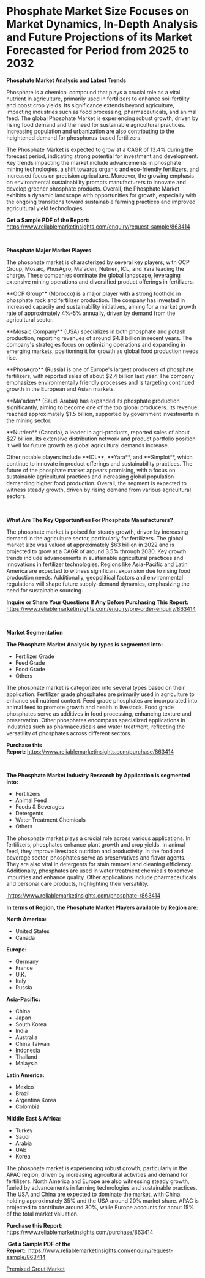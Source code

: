 <p><h1>Phosphate Market Size Focuses on Market Dynamics, In-Depth Analysis and Future Projections of its Market Forecasted for Period from 2025 to 2032</h1></p><p><strong>Phosphate Market Analysis and Latest Trends</strong></p>
<p><p>Phosphate is a chemical compound that plays a crucial role as a vital nutrient in agriculture, primarily used in fertilizers to enhance soil fertility and boost crop yields. Its significance extends beyond agriculture, impacting industries such as food processing, pharmaceuticals, and animal feed. The global Phosphate Market is experiencing robust growth, driven by rising food demand and the need for sustainable agricultural practices. Increasing population and urbanization are also contributing to the heightened demand for phosphorus-based fertilizers.</p><p>The Phosphate Market is expected to grow at a CAGR of 13.4% during the forecast period, indicating strong potential for investment and development. Key trends impacting the market include advancements in phosphate mining technologies, a shift towards organic and eco-friendly fertilizers, and increased focus on precision agriculture. Moreover, the growing emphasis on environmental sustainability prompts manufacturers to innovate and develop greener phosphate products. Overall, the Phosphate Market exhibits a dynamic landscape with opportunities for growth, especially with the ongoing transitions toward sustainable farming practices and improved agricultural yield technologies.</p></p>
<p><strong>Get a Sample PDF of the Report:&nbsp;</strong> <a href="https://www.reliablemarketinsights.com/enquiry/request-sample/863414?utm_campaign=2642&utm_medium=2&utm_source=Github&utm_content=ia&utm_term=02042025&utm_id=phosphate">https://www.reliablemarketinsights.com/enquiry/request-sample/863414</a></p>
<p>&nbsp;</p>
<p><strong>Phosphate Major Market Players</strong></p>
<p><p>The phosphate market is characterized by several key players, with OCP Group, Mosaic, PhosAgro, Ma'aden, Nutrien, ICL, and Yara leading the charge. These companies dominate the global landscape, leveraging extensive mining operations and diversified product offerings in fertilizers.</p><p>**OCP Group** (Morocco) is a major player with a strong foothold in phosphate rock and fertilizer production. The company has invested in increased capacity and sustainability initiatives, aiming for a market growth rate of approximately 4%-5% annually, driven by demand from the agricultural sector.</p><p>**Mosaic Company** (USA) specializes in both phosphate and potash production, reporting revenues of around $4.8 billion in recent years. The company's strategies focus on optimizing operations and expanding in emerging markets, positioning it for growth as global food production needs rise.</p><p>**PhosAgro** (Russia) is one of Europe's largest producers of phosphate fertilizers, with reported sales of about $2.4 billion last year. The company emphasizes environmentally friendly processes and is targeting continued growth in the European and Asian markets.</p><p>**Ma'aden** (Saudi Arabia) has expanded its phosphate production significantly, aiming to become one of the top global producers. Its revenue reached approximately $1.5 billion, supported by government investments in the mining sector.</p><p>**Nutrien** (Canada), a leader in agri-products, reported sales of about $27 billion. Its extensive distribution network and product portfolio position it well for future growth as global agricultural demands increase.</p><p>Other notable players include **ICL**, **Yara**, and **Simplot**, which continue to innovate in product offerings and sustainability practices. The future of the phosphate market appears promising, with a focus on sustainable agricultural practices and increasing global population demanding higher food production. Overall, the segment is expected to witness steady growth, driven by rising demand from various agricultural sectors.</p></p>
<p>&nbsp;</p>
<p><strong>What Are The Key Opportunities For Phosphate Manufacturers?</strong></p>
<p><p>The phosphate market is poised for steady growth, driven by increasing demand in the agriculture sector, particularly for fertilizers. The global market size was valued at approximately $63 billion in 2022 and is projected to grow at a CAGR of around 3.5% through 2030. Key growth trends include advancements in sustainable agricultural practices and innovations in fertilizer technologies. Regions like Asia-Pacific and Latin America are expected to witness significant expansion due to rising food production needs. Additionally, geopolitical factors and environmental regulations will shape future supply-demand dynamics, emphasizing the need for sustainable sourcing.</p></p>
<p><strong>Inquire or Share Your Questions If Any Before Purchasing This Report:</strong> <a href="https://www.reliablemarketinsights.com/enquiry/pre-order-enquiry/863414?utm_campaign=2642&utm_medium=2&utm_source=Github&utm_content=ia&utm_term=02042025&utm_id=phosphate">https://www.reliablemarketinsights.com/enquiry/pre-order-enquiry/863414</a></p>
<p>&nbsp;</p>
<p><strong>Market Segmentation</strong></p>
<p><strong>The Phosphate Market Analysis by types is segmented into:</strong></p>
<p><ul><li>Fertilizer Grade</li><li>Feed Grade</li><li>Food Grade</li><li>Others</li></ul></p>
<p><p>The phosphate market is categorized into several types based on their application. Fertilizer grade phosphates are primarily used in agriculture to enhance soil nutrient content. Feed grade phosphates are incorporated into animal feed to promote growth and health in livestock. Food grade phosphates serve as additives in food processing, enhancing texture and preservation. Other phosphates encompass specialized applications in industries such as pharmaceuticals and water treatment, reflecting the versatility of phosphates across different sectors.</p></p>
<p><strong>Purchase this Report:&nbsp;</strong><a href="https://www.reliablemarketinsights.com/purchase/863414?utm_campaign=2642&utm_medium=2&utm_source=Github&utm_content=ia&utm_term=02042025&utm_id=phosphate">https://www.reliablemarketinsights.com/purchase/863414</a></p>
<p>&nbsp;</p>
<p><strong>The Phosphate Market Industry Research by Application is segmented into:</strong></p>
<p><ul><li>Fertilizers</li><li>Animal Feed</li><li>Foods & Beverages</li><li>Detergents</li><li>Water Treatment Chemicals</li><li>Others</li></ul></p>
<p><p>The phosphate market plays a crucial role across various applications. In fertilizers, phosphates enhance plant growth and crop yields. In animal feed, they improve livestock nutrition and productivity. In the food and beverage sector, phosphates serve as preservatives and flavor agents. They are also vital in detergents for stain removal and cleaning efficiency. Additionally, phosphates are used in water treatment chemicals to remove impurities and enhance quality. Other applications include pharmaceuticals and personal care products, highlighting their versatility.</p></p>
<p><a href="https://www.reliablemarketinsights.com/phosphate-r863414?utm_campaign=2642&utm_medium=2&utm_source=Github&utm_content=ia&utm_term=02042025&utm_id=phosphate">&nbsp;https://www.reliablemarketinsights.com/phosphate-r863414</a></p>
<p><strong>In terms of Region, the Phosphate Market Players available by Region are:</strong></p>
<p>
    <p> <strong> North America: </strong>
        <ul>
            <li>United States</li>
            <li>Canada</li>
        </ul>
        </p> 
    <p> <strong> Europe: </strong>
        <ul>
            <li>Germany</li>
            <li>France</li>
            <li>U.K.</li>
            <li>Italy</li>
            <li>Russia</li>
        </ul>
        </p> 
    <p> <strong> Asia-Pacific: </strong>
        <ul>
            <li>China</li>
            <li>Japan</li>
            <li>South Korea</li>
            <li>India</li>
            <li>Australia</li>
            <li>China Taiwan</li>
            <li>Indonesia</li>
            <li>Thailand</li>
            <li>Malaysia</li>
        </ul>
        </p> 
    <p> <strong> Latin America: </strong>
        <ul>
            <li>Mexico</li>
            <li>Brazil</li>
            <li>Argentina Korea</li>
            <li>Colombia</li>
        </ul>
        </p> 
    <p> <strong> Middle East & Africa: </strong>
        <ul>
            <li>Turkey</li>
            <li>Saudi</li>
            <li>Arabia</li>
            <li>UAE</li>
            <li>Korea</li>
        </ul>
    </p>
    </p>
<p><p>The phosphate market is experiencing robust growth, particularly in the APAC region, driven by increasing agricultural activities and demand for fertilizers. North America and Europe are also witnessing steady growth, fueled by advancements in farming technologies and sustainable practices. The USA and China are expected to dominate the market, with China holding approximately 35% and the USA around 20% market share. APAC is projected to contribute around 30%, while Europe accounts for about 15% of the total market valuation.</p></p>
<p><strong>Purchase this Report: </strong><a href="https://www.reliablemarketinsights.com/purchase/863414?utm_campaign=2642&utm_medium=2&utm_source=Github&utm_content=ia&utm_term=02042025&utm_id=phosphate">https://www.reliablemarketinsights.com/purchase/863414</a></p>
<p>&nbsp;<strong>Get a Sample PDF of the Report:&nbsp;&nbsp;</strong><a href="https://www.reliablemarketinsights.com/enquiry/request-sample/863414?utm_campaign=2642&utm_medium=2&utm_source=Github&utm_content=ia&utm_term=02042025&utm_id=phosphate">https://www.reliablemarketinsights.com/enquiry/request-sample/863414</a></p>
<p><strong></strong></p>
<p><p><a href="https://github.com/ParvinKhatun77/Market-Research-Report-List-2/blob/main/premixed-grout-market.md?utm_campaign=2642&utm_medium=2&utm_source=Github&utm_content=ia&utm_term=02042025&utm_id=phosphate">Premixed Grout Market</a></p></p>
